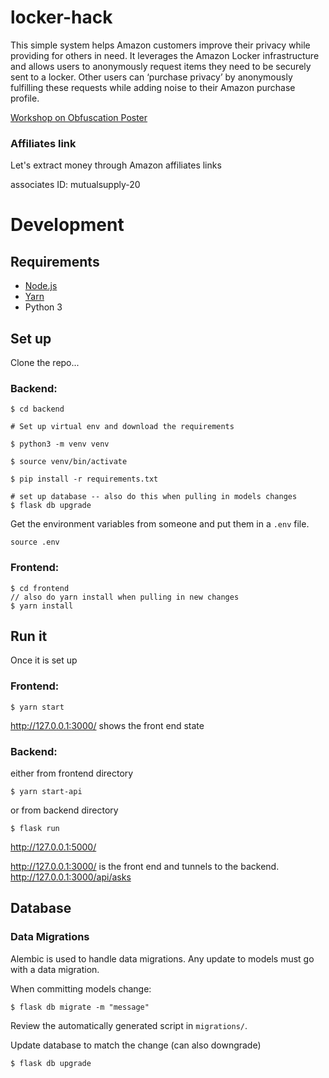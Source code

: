 # locker-hack
This simple system helps Amazon customers improve their privacy while providing for others in need. It leverages the Amazon Locker infrastructure  and allows users to anonymously request  items they need to be securely sent to a locker.  Other users can ‘purchase privacy’ by anonymously fulfilling these requests while adding noise to their Amazon purchase profile.


[Workshop on Obfuscation Poster](https://docs.google.com/presentation/d/1DY58HAHGyYpKlxFrMIPpR8vLTYD1IAxzyV8kDkAF40g/)



### Affiliates link

Let's extract money through Amazon affiliates  links

associates ID:
mutualsupply-20


# Development

## Requirements

- [Node.js](https://nodejs.org/)
- [Yarn](https://yarnpkg.com/)
- Python 3


## Set up

Clone the repo...


### Backend:

```
$ cd backend

# Set up virtual env and download the requirements

$ python3 -m venv venv

$ source venv/bin/activate

$ pip install -r requirements.txt

# set up database -- also do this when pulling in models changes
$ flask db upgrade

```


Get the environment variables from someone and put them in a `.env` file.

```
source .env
```


### Frontend:

```
$ cd frontend
// also do yarn install when pulling in new changes
$ yarn install
```

## Run it
Once it is set up

### Frontend:

```
$ yarn start
```
http://127.0.0.1:3000/ shows the front end state

### Backend:

either from frontend directory
```
$ yarn start-api
```
or from backend directory
```
$ flask run
```
http://127.0.0.1:5000/

http://127.0.0.1:3000/ is the front end and tunnels to the backend.
http://127.0.0.1:3000/api/asks


## Database


### Data Migrations

Alembic is used to handle data migrations. Any update to models must go with a data migration.

When committing models change:

```
$ flask db migrate -m "message"
```
Review the automatically generated script in `migrations/`.

Update database to match the change (can also downgrade)

```
$ flask db upgrade
```

